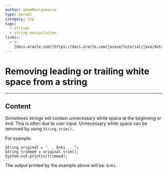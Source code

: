 ```yaml
---
author: adamMontgomerie
type: normal
category: tip
tags:
  - strings
  - string-manipulation
links:
  - >-
    [docs.oracle.com](https://docs.oracle.com/javase/tutorial/java/data/manipstrings.html){website}
---
```


# Removing leading or trailing white space from a string


---

## Content

Sometimes strings will contain unnecessary white space at the beginning or end. This is often due to user input. Unnecessary white space can be removed by using `String.trim()`.

For example:

```plain-text
String original = "    Enki    ";
String trimmed = original.trim();
System.out.println(trimmed);
```

The output printed by the example above will be: `Enki`.
 
